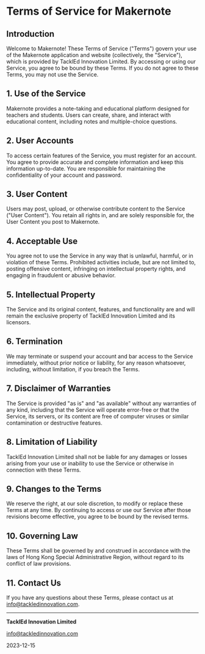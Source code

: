 # Terms of Service for Makernote

## Introduction

Welcome to Makernote! These Terms of Service ("Terms") govern your use of the Makernote application and website (collectively, the "Service"), which is provided by TacklEd Innovation Limited. By accessing or using our Service, you agree to be bound by these Terms. If you do not agree to these Terms, you may not use the Service.

## 1. Use of the Service

Makernote provides a note-taking and educational platform designed for teachers and students. Users can create, share, and interact with educational content, including notes and multiple-choice questions.

## 2. User Accounts

To access certain features of the Service, you must register for an account. You agree to provide accurate and complete information and keep this information up-to-date. You are responsible for maintaining the confidentiality of your account and password.

## 3. User Content

Users may post, upload, or otherwise contribute content to the Service ("User Content"). You retain all rights in, and are solely responsible for, the User Content you post to Makernote.

## 4. Acceptable Use

You agree not to use the Service in any way that is unlawful, harmful, or in violation of these Terms. Prohibited activities include, but are not limited to, posting offensive content, infringing on intellectual property rights, and engaging in fraudulent or abusive behavior.

## 5. Intellectual Property

The Service and its original content, features, and functionality are and will remain the exclusive property of TacklEd Innovation Limited and its licensors.

## 6. Termination

We may terminate or suspend your account and bar access to the Service immediately, without prior notice or liability, for any reason whatsoever, including, without limitation, if you breach the Terms.

## 7. Disclaimer of Warranties

The Service is provided "as is" and "as available" without any warranties of any kind, including that the Service will operate error-free or that the Service, its servers, or its content are free of computer viruses or similar contamination or destructive features.

## 8. Limitation of Liability

TacklEd Innovation Limited shall not be liable for any damages or losses arising from your use or inability to use the Service or otherwise in connection with these Terms.

## 9. Changes to the Terms

We reserve the right, at our sole discretion, to modify or replace these Terms at any time. By continuing to access or use our Service after those revisions become effective, you agree to be bound by the revised terms.

## 10. Governing Law

These Terms shall be governed by and construed in accordance with the laws of Hong Kong Special Administrative Region, without regard to its conflict of law provisions.

## 11. Contact Us

If you have any questions about these Terms, please contact us at info@tackledinnovation.com.

---

**TacklEd Innovation Limited**

info@tackledinnovation.com

2023-12-15
